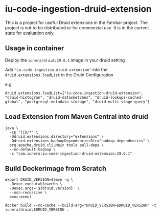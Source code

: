 # iu-code-ingestion-druid-extension

This is a project for useful Druid extensions in the Fahrbar project. 
The project is not to be distributed or for commercial use. It is in the current state for evaluation only.


## Usage in container

Deploy the `iunera/druid:29.0.1` image in your druid setting

Add `"iu-code-ingestion-druid-extension"` into the `druid.extensions.loadList` in the Druid Configuration

e.g.
```
druid.extensions.loadList=["iu-code-ingestion-druid-extension", "druid-histogram", "druid-datasketches", "druid-lookups-cached-global", "postgresql-metadata-storage", "druid-multi-stage-query"]
```

## Load Extension from Maven Central into druid

```
java \
  -cp "lib/*" \
  -Ddruid.extensions.directory="extensions" \
  -Ddruid.extensions.hadoopDependenciesDir="hadoop-dependencies" \
  org.apache.druid.cli.Main tools pull-deps \
  --no-default-hadoop \
  -c "com.iunera:iu-code-ingestion-druid-extension:29.0.1"
```

## Build Dockerimage from Scratch

```
export DRUID_VERSION=$(mvn -q \
  -Dexec.executable=echo \
  -Dexec.args='${druid.version}' \
  --non-recursive \
  exec:exec)

docker build --no-cache --build-arg="DRUID_VERSION=$DRUID_VERSION" -t iunera/druid:$DRUID_VERSION .
```
